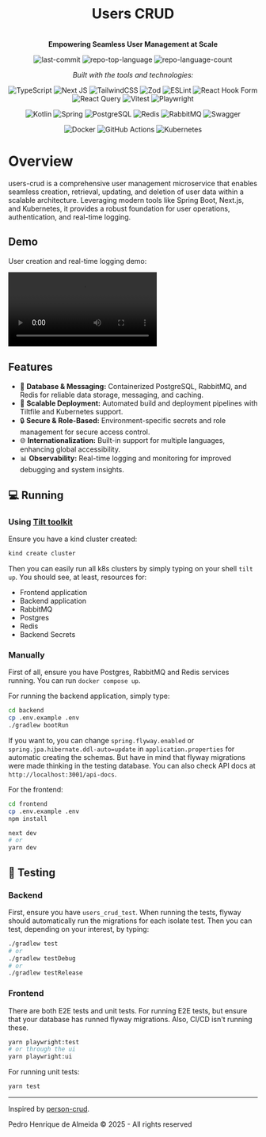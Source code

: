 <div align="center" class="text-center">
  <h1>Users CRUD</h1>
  <br>
  <b>Empowering Seamless User Management at Scale</b>
  <br>
  
  ![last-commit](https://img.shields.io/github/last-commit/qedrohenrique/users-crud?style=flat&logo=git&logoColor=white&color=0080ff)
  ![repo-top-language](https://img.shields.io/github/languages/top/qedrohenrique/users-crud?style=flat&color=0080ff)
  ![repo-language-count](https://img.shields.io/github/languages/count/qedrohenrique/users-crud?style=flat&color=0080ff)

  *Built with the tools and technologies:*
  
  ![TypeScript](https://img.shields.io/badge/TypeScript-3178C6.svg?style=flat&logo=TypeScript&logoColor=white)
  ![Next JS](https://img.shields.io/badge/Next-black?style=flat&logo=next.js&logoColor=white)
  ![TailwindCSS](https://img.shields.io/badge/tailwindcss-%2338B2AC.svg?style=flat&logo=tailwind-css&logoColor=white)
  ![Zod](https://img.shields.io/badge/Zod-3E67B1.svg?style=flat&logo=Zod&logoColor=white)
  ![ESLint](https://img.shields.io/badge/ESLint-4B32C3.svg?style=flat&logo=ESLint&logoColor=white)
  ![React Hook Form](https://img.shields.io/badge/React%20Hook%20Form-EC5990.svg?style=flat&logo=React-Hook-Form&logoColor=white)
  ![React Query](https://img.shields.io/badge/-React%20Query-FF4154?style=flat&logo=react%20query&logoColor=white)
  ![Vitest](https://img.shields.io/badge/Vitest-6E9F18.svg?style=flat&logo=Vitest&logoColor=white)
  ![Playwright](https://img.shields.io/badge/-playwright-%232EAD33?style=flat&logo=Playwright&logoColor=white)

  ![Kotlin](https://img.shields.io/badge/Kotlin-7F52FF.svg?style=flat&logo=Kotlin&logoColor=white)
  ![Spring](https://img.shields.io/badge/spring-%236DB33F.svg?style=flat&logo=spring&logoColor=white)
  ![PostgreSQL](https://img.shields.io/badge/PostgreSQL-4169E1.svg?style=flat&logo=PostgreSQL&logoColor=white)
  ![Redis](https://img.shields.io/badge/Redis-FF4438.svg?style=flat&logo=Redis&logoColor=white)
  ![RabbitMQ](https://img.shields.io/badge/RabbitMQ-FF6600.svg?style=flat&logo=RabbitMQ&logoColor=white)
  ![Swagger](https://img.shields.io/badge/-Swagger-%23Clojure?style=flat&logo=swagger&logoColor=white)

  ![Docker](https://img.shields.io/badge/Docker-2496ED.svg?style=flat&logo=Docker&logoColor=white)
  ![GitHub Actions](https://img.shields.io/badge/GitHub%20Actions-2088FF.svg?style=flat&logo=GitHub-Actions&logoColor=white)
  ![Kubernetes](https://img.shields.io/badge/kubernetes-%23326ce5.svg?style=flat&logo=kubernetes&logoColor=white)


</div>

# Overview

users-crud is a comprehensive user management microservice that enables seamless creation, retrieval, updating, and deletion of user data within a scalable architecture. Leveraging modern tools like Spring Boot, Next.js, and Kubernetes, it provides a robust foundation for user operations, authentication, and real-time logging.

## Demo

User creation and real-time logging demo:

![](demo.mp4)

## Features

<ul class="list-disc pl-4 my-0">
<li class="my-0">🧩 <strong>Database &amp; Messaging:</strong> Containerized PostgreSQL, RabbitMQ, and Redis for reliable data storage, messaging, and caching.</li>
<li class="my-0">🚀 <strong>Scalable Deployment:</strong> Automated build and deployment pipelines with Tiltfile and Kubernetes support.</li>
<li class="my-0">🔒 <strong>Secure &amp; Role-Based:</strong> Environment-specific secrets and role management for secure access control.</li>
<li class="my-0">🌐 <strong>Internationalization:</strong> Built-in support for multiple languages, enhancing global accessibility.</li>
<li class="my-0">📊 <strong>Observability:</strong> Real-time logging and monitoring for improved debugging and system insights.</li>
</ul>

## 💻 Running

### Using [Tilt toolkit](https://tilt.dev)

Ensure you have a kind cluster created:

```bash
kind create cluster
```

Then you can easily run all k8s clusters by simply typing on your shell `tilt up`.
You should see, at least, resources for:
- Frontend application
- Backend application
- RabbitMQ
- Postgres
- Redis
- Backend Secrets

### Manually

First of all, ensure you have Postgres, RabbitMQ and Redis services running.
You can run `docker compose up`.

For running the backend application, simply type:
```bash
cd backend
cp .env.example .env
./gradlew bootRun
```
If you want to, you can change `spring.flyway.enabled` or `spring.jpa.hibernate.ddl-auto=update` in `application.properties` for automatic creating the schemas.
But have in mind that flyway migrations were made thinking in the testing database.
You can also check API docs at `http://localhost:3001/api-docs`.

For the frontend:
```bash
cd frontend
cp .env.example .env
npm install

next dev
# or
yarn dev
```

## 🧪 Testing

### Backend

First, ensure you have `users_crud_test`. When running the tests, flyway should automatically run the migrations for each isolate test.
Then you can test, depending on your interest, by typing:

```bash
./gradlew test
# or
./gradlew testDebug
# or
./gradlew testRelease
```

### Frontend

There are both E2E tests and unit tests.
For running E2E tests, but ensure that your database has runned flyway migrations.
Also, CI/CD isn't running these.
```bash
yarn playwright:test
# or through the ui
yarn playwright:ui
```

For running unit tests:
```bash
yarn test
```

---

Inspired by [person-crud](https://github.com/KozielGPC/person-crud).

Pedro Henrique de Almeida © 2025 - All rights reserved
